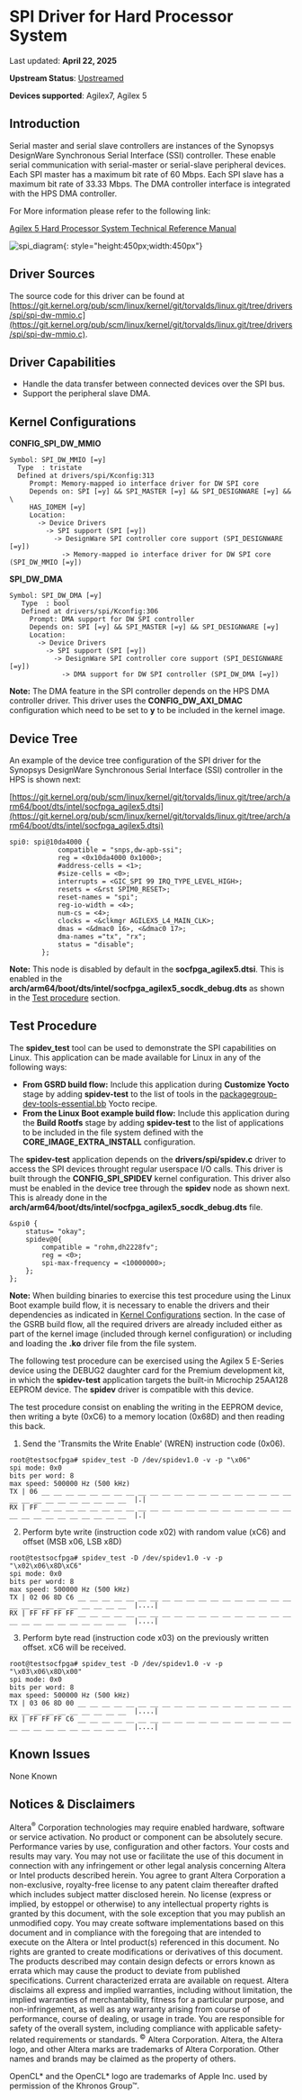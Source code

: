 # **SPI Driver for Hard Processor System**

Last updated: **April 22, 2025** 

**Upstream Status**: [Upstreamed](https://git.kernel.org/pub/scm/linux/kernel/git/torvalds/linux.git/tree/drivers/spi)

**Devices supported**: Agilex7, Agilex 5

## **Introduction**

Serial master and serial slave controllers are instances of the Synopsys DesignWare Synchronous Serial Interface (SSI) controller.   These enable serial communication with serial-master or serial-slave peripheral devices.
Each SPI master has a maximum bit rate of 60 Mbps.
Each SPI slave has a maximum bit rate of 33.33 Mbps.
The DMA controller interface is integrated with the HPS DMA controller.

For More information please refer to the following link:

[Agilex 5 Hard Processor System Technical Reference Manual](https://www.intel.com/content/www/us/en/docs/programmable/814346)

![spi_diagram](images/spi_diagram.png){: style="height:450px;width:450px"}

## **Driver Sources**

The source code for this driver can be found at [https://git.kernel.org/pub/scm/linux/kernel/git/torvalds/linux.git/tree/drivers/spi/spi-dw-mmio.c](https://git.kernel.org/pub/scm/linux/kernel/git/torvalds/linux.git/tree/drivers/spi/spi-dw-mmio.c).



## **Driver Capabilities**

* Handle the data transfer between connected devices over the SPI bus.
* Support the peripheral slave DMA.


## **Kernel Configurations**

**CONFIG_SPI_DW_MMIO**

```
Symbol: SPI_DW_MMIO [=y]                                                                               
  Type  : tristate                                                                                       
  Defined at drivers/spi/Kconfig:313                                                                     
     Prompt: Memory-mapped io interface driver for DW SPI core                                           
     Depends on: SPI [=y] && SPI_MASTER [=y] && SPI_DESIGNWARE [=y] && \                                 
     HAS_IOMEM [=y]                                                                                         
     Location:                                                                                             
       -> Device Drivers                                                                                    
         -> SPI support (SPI [=y])                                                                        
           -> DesignWare SPI controller core support (SPI_DESIGNWARE [=y])                                 
             -> Memory-mapped io interface driver for DW SPI core (SPI_DW_MMIO [=y])

```

**SPI_DW_DMA**

```
Symbol: SPI_DW_DMA [=y]                                                                                  
   Type  : bool                                                                                          
   Defined at drivers/spi/Kconfig:306                                                                      
     Prompt: DMA support for DW SPI controller                                                              
     Depends on: SPI [=y] && SPI_MASTER [=y] && SPI_DESIGNWARE [=y]                                         
     Location:                                                                                              
       -> Device Drivers                                                                                    
         -> SPI support (SPI [=y])                                                                          
           -> DesignWare SPI controller core support (SPI_DESIGNWARE [=y])                                  
             -> DMA support for DW SPI controller (SPI_DW_DMA [=y])  
```

**Note:** The DMA feature in the SPI controller depends on the HPS DMA controller driver. This driver uses the **CONFIG_DW_AXI_DMAC** configuration which need to be set to **y** to be included in the kernel image.

## **Device Tree**

An example of the device tree configuration of the SPI driver for the Synopsys DesignWare Synchronous Serial Interface (SSI) controller in the HPS is shown next:

[https://git.kernel.org/pub/scm/linux/kernel/git/torvalds/linux.git/tree/arch/arm64/boot/dts/intel/socfpga_agilex5.dtsi](https://git.kernel.org/pub/scm/linux/kernel/git/torvalds/linux.git/tree/arch/arm64/boot/dts/intel/socfpga_agilex5.dtsi)

```
spi0: spi@10da4000 {
			compatible = "snps,dw-apb-ssi";
			reg = <0x10da4000 0x1000>;
			#address-cells = <1>;
			#size-cells = <0>;
			interrupts = <GIC_SPI 99 IRQ_TYPE_LEVEL_HIGH>;
			resets = <&rst SPIM0_RESET>;
			reset-names = "spi";
			reg-io-width = <4>;
			num-cs = <4>;
			clocks = <&clkmgr AGILEX5_L4_MAIN_CLK>;
			dmas = <&dmac0 16>, <&dmac0 17>;
			dma-names ="tx", "rx";
			status = "disable";
		};
```

**Note:** This node is disabled by default in the **socfpga_agilex5.dtsi**. This is enabled in the **arch/arm64/boot/dts/intel/socfpga_agilex5_socdk_debug.dts** as shown in the [Test procedure](#test-procedure) section. 

## **Test Procedure**
The **spidev_test** tool can be used to demonstrate the SPI capabilities on Linux. This application can be made available for Linux in any of the following ways:

- **From GSRD build flow:** Include this application during **Customize Yocto** stage by adding **spidev-test** to the list of tools in the [packagegroup-dev-tools-essential.bb](https://github.com/altera-opensource/meta-intel-fpga-refdes/blob/master/recipes-images/packagegroups/packagegroup-dev-tools-essential.bb) Yocto recipe.
- **From the Linux Boot example build flow:** Include this application during the **Build Rootfs** stage by adding  **spidev-test** to the list of applications to be included in the file system defined with the **CORE_IMAGE_EXTRA_INSTALL** configuration.

The **spidev-test** application depends on the **drivers/spi/spidev.c** driver to access the SPI devices throught regular userspace I/O calls. This driver is built through the **CONFIG_SPI_SPIDEV** kernel configuration. This driver also must be enabled in the device tree through the **spidev** node  as shown next. This is already done in the **arch/arm64/boot/dts/intel/socfpga_agilex5_socdk_debug.dts** file.

```
&spi0 {
	status= "okay";
	spidev@0{
		compatible = "rohm,dh2228fv";
		reg = <0>;
		spi-max-frequency = <10000000>;
	};
};
```

**Note:** When building binaries to exercise this test procedure using the Linux Boot example build flow, it is necessary to enable the drivers and their dependencies as indicated in [Kernel Configurations](#kernel-configurations) section. In the case of the GSRB build flow, all the required drivers are already included either as part of the kernel image (included through kernel configuration) or including and loading the **.ko** driver file from the file system. 

The following test procedure can be exercised using the Agilex 5 E-Series device using the DEBUG2 daughter card for the Premium development kit, in which the **spidev-test** application targets the built-in Microchip 25AA128 EEPROM device. The **spidev** driver is compatible with this device.

The test procedure consist on enabling the writing in the EEPROM device, then writing a byte (0xC6) to a memory location (0x68D) and then reading this back.

1. Send the 'Transmits the Write Enable' (WREN) instruction code (0x06).
```
root@testsocfpga# spidev_test -D /dev/spidev1.0 -v -p "\x06"
spi mode: 0x0
bits per word: 8
max speed: 500000 Hz (500 kHz)
TX | 06 __ __ __ __ __ __ __ __ __ __ __ __ __ __ __ __ __ __ __ __ __ __ __ __ __ __ __ __ __ __ __  |.|
RX | FF __ __ __ __ __ __ __ __ __ __ __ __ __ __ __ __ __ __ __ __ __ __ __ __ __ __ __ __ __ __ __  |.|
```

2. Perform byte write (instruction code x02) with random value (xC6) and offset (MSB x06, LSB x8D)
```
root@testsocfpga# spidev_test -D /dev/spidev1.0 -v -p "\x02\x06\x8D\xC6"
spi mode: 0x0
bits per word: 8
max speed: 500000 Hz (500 kHz)
TX | 02 06 8D C6 __ __ __ __ __ __ __ __ __ __ __ __ __ __ __ __ __ __ __ __ __ __ __ __ __ __ __ __  |....|
RX | FF FF FF FF __ __ __ __ __ __ __ __ __ __ __ __ __ __ __ __ __ __ __ __ __ __ __ __ __ __ __ __  |....|
```

3. Perform byte read (instruction code x03) on the previously written offset. xC6 will be received.
```
root@testsocfpga# spidev_test -D /dev/spidev1.0 -v -p "\x03\x06\x8D\x00"
spi mode: 0x0
bits per word: 8
max speed: 500000 Hz (500 kHz)
TX | 03 06 8D 00 __ __ __ __ __ __ __ __ __ __ __ __ __ __ __ __ __ __ __ __ __ __ __ __ __ __ __ __  |....|
RX | FF FF FF C6 __ __ __ __ __ __ __ __ __ __ __ __ __ __ __ __ __ __ __ __ __ __ __ __ __ __ __ __  |....|
```




## **Known Issues**

None Known

## Notices & Disclaimers

Altera<sup>&reg;</sup> Corporation technologies may require enabled hardware, software or service activation.
No product or component can be absolutely secure. 
Performance varies by use, configuration and other factors.
Your costs and results may vary. 
You may not use or facilitate the use of this document in connection with any infringement or other legal analysis concerning Altera or Intel products described herein. You agree to grant Altera Corporation a non-exclusive, royalty-free license to any patent claim thereafter drafted which includes subject matter disclosed herein.
No license (express or implied, by estoppel or otherwise) to any intellectual property rights is granted by this document, with the sole exception that you may publish an unmodified copy. You may create software implementations based on this document and in compliance with the foregoing that are intended to execute on the Altera or Intel product(s) referenced in this document. No rights are granted to create modifications or derivatives of this document.
The products described may contain design defects or errors known as errata which may cause the product to deviate from published specifications.  Current characterized errata are available on request.
Altera disclaims all express and implied warranties, including without limitation, the implied warranties of merchantability, fitness for a particular purpose, and non-infringement, as well as any warranty arising from course of performance, course of dealing, or usage in trade.
You are responsible for safety of the overall system, including compliance with applicable safety-related requirements or standards. 
<sup>&copy;</sup> Altera Corporation.  Altera, the Altera logo, and other Altera marks are trademarks of Altera Corporation.  Other names and brands may be claimed as the property of others. 

OpenCL* and the OpenCL* logo are trademarks of Apple Inc. used by permission of the Khronos Group™. 
